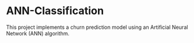 # ANN-Classification

This project implements a churn prediction model using an Artificial Neural Network (ANN) algorithm.
